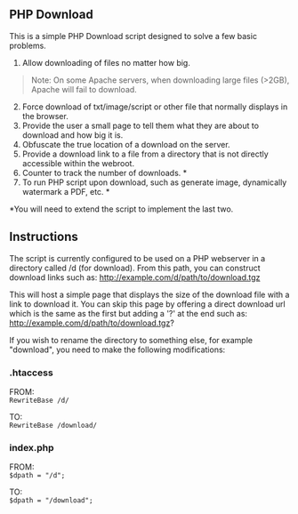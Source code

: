 
PHP Download
-----------------------

This is a simple PHP Download script designed to solve a few basic problems.

1. Allow downloading of files no matter how big.
>Note: On some Apache servers, when downloading large files (>2GB), Apache will fail to download.
2. Force download of txt/image/script or other file that normally displays in the browser.
3. Provide the user a small page to tell them what they are about to download and how big it is.
4. Obfuscate the true location of a download on the server.
5. Provide a download link to a file from a directory that is not directly accessible within the webroot.
6. Counter to track the number of  downloads. *
7. To run PHP script upon download, such as generate image, dynamically watermark a PDF, etc. *

*You will need to extend the script to implement the last two.


Instructions
-----------------------

The script is currently configured to be used on a PHP webserver in a directory called /d (for download).  From this path, you can construct download links such as:
http://example.com/d/path/to/download.tgz

This will host a simple page that displays the size of the download file with a link to download it.  You can skip this page by offering a direct download url which is the same as the first but adding a '?' at the end such as:
http://example.com/d/path/to/download.tgz?


If you wish to rename the directory to something else, for example "download", you need to make the following modifications:

### .htaccess

FROM:<br>
`RewriteBase /d/`

TO:<br>
`RewriteBase /download/`


### index.php

FROM:<br>
`$dpath = "/d";`

TO:<br>
`$dpath = "/download";`
